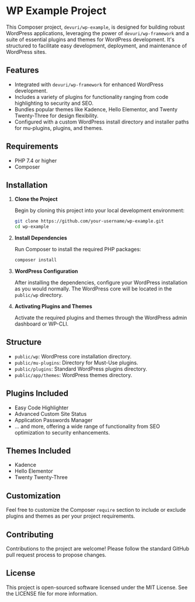 # WP Example Project

This Composer project, `devuri/wp-example`, is designed for building robust WordPress applications, leveraging the power of `devuri/wp-framework` and a suite of essential plugins and themes for WordPress development. It's structured to facilitate easy development, deployment, and maintenance of WordPress sites.

## Features

- Integrated with `devuri/wp-framework` for enhanced WordPress development.
- Includes a variety of plugins for functionality ranging from code highlighting to security and SEO.
- Bundles popular themes like Kadence, Hello Elementor, and Twenty Twenty-Three for design flexibility.
- Configured with a custom WordPress install directory and installer paths for mu-plugins, plugins, and themes.

## Requirements

- PHP 7.4 or higher
- Composer

## Installation

1. **Clone the Project**

   Begin by cloning this project into your local development environment:

   ```sh
   git clone https://github.com/your-username/wp-example.git
   cd wp-example
   ```

2. **Install Dependencies**

   Run Composer to install the required PHP packages:

   ```sh
   composer install
   ```

3. **WordPress Configuration**

   After installing the dependencies, configure your WordPress installation as you would normally. The WordPress core will be located in the `public/wp` directory.

4. **Activating Plugins and Themes**

   Activate the required plugins and themes through the WordPress admin dashboard or WP-CLI.

## Structure

- `public/wp`: WordPress core installation directory.
- `public/mu-plugins`: Directory for Must-Use plugins.
- `public/plugins`: Standard WordPress plugins directory.
- `public/app/themes`: WordPress themes directory.

## Plugins Included

- Easy Code Highlighter
- Advanced Custom Site Status
- Application Passwords Manager
- ... and more, offering a wide range of functionality from SEO optimization to security enhancements.

## Themes Included

- Kadence
- Hello Elementor
- Twenty Twenty-Three

## Customization

Feel free to customize the Composer `require` section to include or exclude plugins and themes as per your project requirements.

## Contributing

Contributions to the project are welcome! Please follow the standard GitHub pull request process to propose changes.

## License

This project is open-sourced software licensed under the MIT License. See the LICENSE file for more information.
